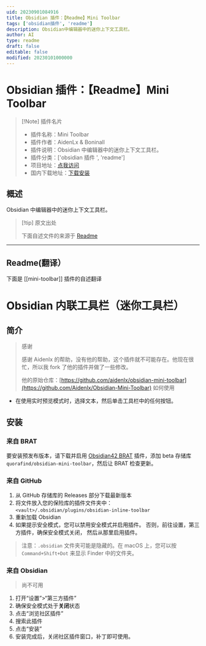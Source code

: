 ```yaml
---
uid: 20230901084916
title: Obsidian 插件：【Readme】Mini Toolbar
tags: ['obsidian插件', 'readme']
description: Obsidian中编辑器中的迷你上下文工具栏。
author: AI
type: readme
draft: false
editable: false
modified: 20230101000000
---
```


# Obsidian 插件：【Readme】Mini Toolbar

> [!Note] 插件名片
> - 插件名称：Mini Toolbar
> - 插件作者：AidenLx & Boninall
> - 插件说明：Obsidian 中编辑器中的迷你上下文工具栏。
> - 插件分类：['obsidian 插件 ', 'readme']
> - 项目地址：[点我访问](https://github.com/quorafind/obsidian-mini-toolbar)
> - 国内下载地址：[下载安装](https://pkmer.cn/products/plugin/pluginMarket/?mini-toolbar)

## 概述

Obsidian 中编辑器中的迷你上下文工具栏。

> [!tip] 原文出处
>
>下面自述文件的来源于 [Readme](https://ghproxy.net/https://raw.githubusercontent.com/Quorafind/Obsidian-Mini-Toolbar/main/README.md)

---

## Readme(翻译）

下面是 [[mini-toolbar]] 插件的自述翻译

# Obsidian 内联工具栏（迷你工具栏）

## 简介

> 感谢
>
> 感谢 Aidenlx 的帮助，没有他的帮助，这个插件就不可能存在。他现在很忙，所以我 fork 了他的插件并做了一些修改。
>
> 他的原始仓库：[https://github.com/aidenlx/obsidian-mini-toolbar](https://github.com/Aidenlx/Obsidian-Mini-Toolbar)
如何使用

- 在使用实时预览模式时，选择文本，然后单击工具栏中的任何按钮。

## 安装

### 来自 BRAT

要安装预发布版本，请下载并启用 [Obsidian42 BRAT](https://github.com/TfTHacker/obsidian42-brat) 插件，添加 beta 存储库 `quorafind/obsidian-mini-toolbar`，然后让 BRAT 检查更新。

### 来自 GitHub

1. 从 GitHub 存储库的 Releases 部分下载最新版本
2. 将文件放入您的保险库的插件文件夹中：`<vault>/.obsidian/plugins/obsidian-inline-toolbar`
3. 重新加载 Obsidian
4. 如果提示安全模式，您可以禁用安全模式并启用插件。
   否则，前往设置，第三方插件，确保安全模式关闭，
   然后从那里启用插件。

> 注意：`.obsidian` 文件夹可能是隐藏的。在 macOS 上，您可以按 `Command+Shift+Dot` 来显示
> Finder 中的文件夹。

### 来自 Obsidian

> 尚不可用

1. 打开“设置”>“第三方插件”
2. 确保安全模式处于**关闭**状态
3. 点击“浏览社区插件”
4. 搜索此插件
5. 点击“安装”
6. 安装完成后，关闭社区插件窗口，补丁即可使用。



